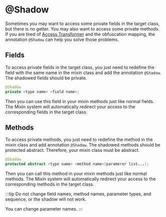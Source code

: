 @Shadow
======

Sometimes you may want to access some private fields in the target class, but there is no getter. You may also want to access some private methods. If you are tired of [Access Transformer][at] and the obfuscation mapping, the annotation ```@Shadow``` can help you solve those problems.

Fields
------
To access private fields in the target class, you just need to redefine the field with the same name in the mixin class and add the annotation ```@Shadow```. The shadowed fields should be private.

```java
@Shadow
private <type name> <field name>;
```

Then you can use this field in your mixin methods just like normal fields. The Mixin system will automatically redirect your access to the corresponding fields in the target class.


Methods
-------
To access private methods, you just need to redefine the method in the mixin class and add annotation ```@Shadow```. The shadowed methods should be protected abstract. Therefore, your mixin class must be abstract.

```java
@Shadow
protected abstract <type name> <method name>(paramerer list...);
```
Then you can call this method in your mixin methods just like normal methods. The Mixin system will automatically redirect your access to the corresponding methods in the target class.

:::tip
Do not change field names, method names, parameter types, and sequence, or the shadow will not work.

You can change parameter names.
:::

[at]: ../accesstransformers.md
